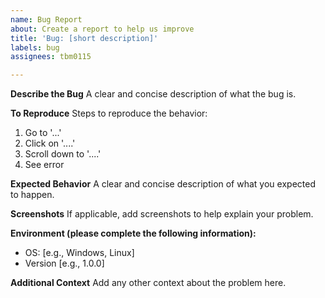 ```yaml
---
name: Bug Report
about: Create a report to help us improve
title: 'Bug: [short description]'
labels: bug
assignees: tbm0115

---
```


**Describe the Bug**
A clear and concise description of what the bug is.

**To Reproduce**
Steps to reproduce the behavior:
1. Go to '...'
2. Click on '....'
3. Scroll down to '....'
4. See error

**Expected Behavior**
A clear and concise description of what you expected to happen.

**Screenshots**
If applicable, add screenshots to help explain your problem.

**Environment (please complete the following information):**
- OS: [e.g., Windows, Linux]
- Version [e.g., 1.0.0]

**Additional Context**
Add any other context about the problem here.
